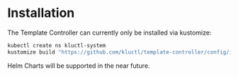 # Installation

The Template Controller can currently only be installed via kustomize:

```sh
kubectl create ns kluctl-system
kustomize build "https://github.com/kluctl/template-controller/config/install?ref=v0.4.1" | kubectl apply -f-
```

Helm Charts will be supported in the near future.